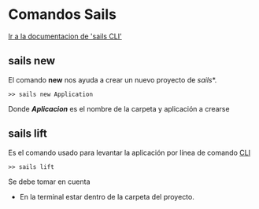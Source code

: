 # Comandos Sails

[Ir a la documentacion de 'sails CLI'](http://sailsjs.com/documentation/reference/command-line-interface)
## sails new

El comando **new** nos ayuda a crear un nuevo proyecto de *sails**.

```
>> sails new Application
```
Donde **_Aplicacion_** es el nombre de la carpeta y aplicación  a crearse 

## sails lift

Es el comando usado para levantar la aplicación por línea de comando [CLI](http://sailsjs.com/documentation/reference/command-line-interface)
```
>> sails lift
```
Se debe tomar en cuenta
* En la terminal estar dentro de la carpeta del proyecto.


